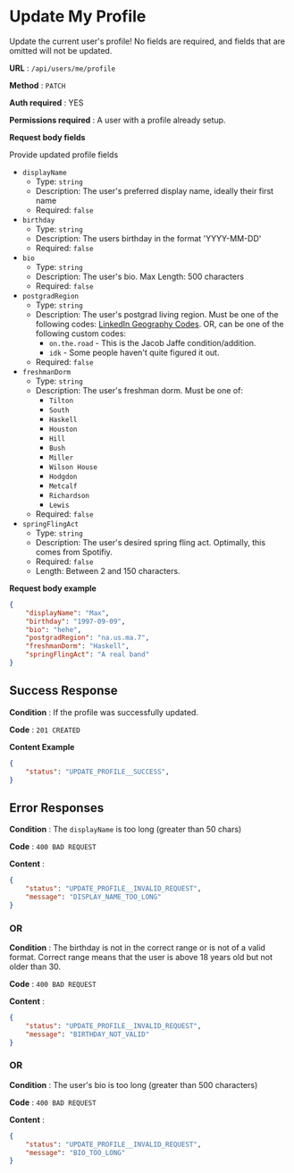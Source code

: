 # Update My Profile

Update the current user's profile! No fields are required, and fields that
are omitted will not be updated.

**URL** : `/api/users/me/profile`

**Method** : `PATCH`

**Auth required** : YES

**Permissions required** : A user with a profile already setup.

**Request body fields**

Provide updated profile fields

* `displayName`
  * Type: `string`
  * Description: The user's preferred display name, ideally their first name
  * Required: `false`
* `birthday`
  * Type: `string`
  * Description: The users birthday in the format 'YYYY-MM-DD'
  * Required: `false`
* `bio`
  * Type: `string`
  * Description: The user's bio. Max Length: 500 characters
  * Required: `false`
* `postgradRegion`
  * Type: `string`
  * Description: The user's postgrad living region. Must be one of the following codes: [LinkedIn Geography Codes](https://developer.linkedin.com/docs/reference/geography-codes). OR, can be one of the following custom codes:
    * `on.the.road` - This is the Jacob Jaffe condition/addition.
    * `idk` - Some people haven't quite figured it out.
  * Required: `false`
* `freshmanDorm`
  * Type: `string`
  * Description: The user's freshman dorm. Must be one of:
    * `Tilton`
    * `South`
    * `Haskell`
    * `Houston`
    * `Hill`
    * `Bush`
    * `Miller`
    * `Wilson House`
    * `Hodgdon`
    * `Metcalf`
    * `Richardson`
    * `Lewis`
  * Required: `false`
* `springFlingAct`
  * Type: `string`
  * Description: The user's desired spring fling act. Optimally, this comes from Spotifiy.
  * Required: `false`
  * Length: Between 2 and 150 characters.

**Request body example**

```json
{
    "displayName": "Max",
    "birthday": "1997-09-09",
    "bio": "hehe",
    "postgradRegion": "na.us.ma.7",
    "freshmanDorm": "Haskell",
    "springFlingAct": "A real band"
}
```

## Success Response

**Condition** : If the profile was successfully updated.

**Code** : `201 CREATED`

**Content Example**

```json
{
    "status": "UPDATE_PROFILE__SUCCESS",
}
```


## Error Responses

**Condition** : The `displayName` is too long (greater than 50 chars)

**Code** : `400 BAD REQUEST`

**Content** :
```json
{
    "status": "UPDATE_PROFILE__INVALID_REQUEST",
    "message": "DISPLAY_NAME_TOO_LONG"
}
```

### OR

**Condition** : The birthday is not in the correct range or is not of a valid format. Correct range means that the user is above 18 years old but not older than 30.

**Code** : `400 BAD REQUEST`

**Content** :
```json
{
    "status": "UPDATE_PROFILE__INVALID_REQUEST",
    "message": "BIRTHDAY_NOT_VALID"
}
```

### OR

**Condition** : The user's bio is too long (greater than 500 characters)

**Code** : `400 BAD REQUEST`

**Content** :
```json
{
    "status": "UPDATE_PROFILE__INVALID_REQUEST",
    "message": "BIO_TOO_LONG"
}
```

